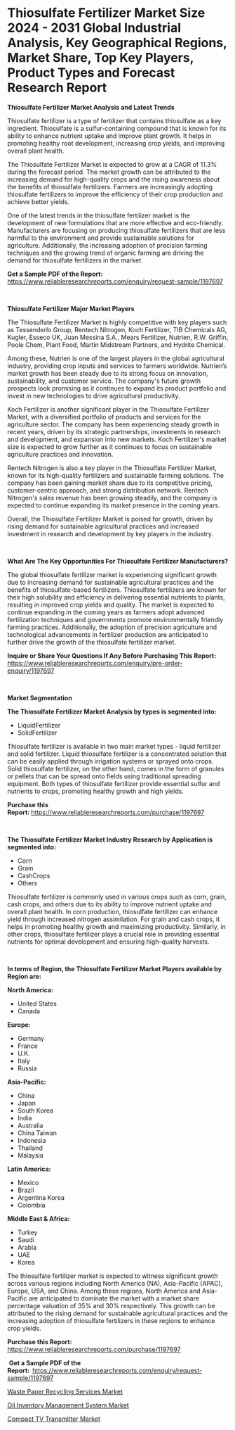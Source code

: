 <p><h1>Thiosulfate Fertilizer Market Size 2024 - 2031 Global Industrial Analysis, Key Geographical Regions, Market Share, Top Key Players, Product Types and Forecast Research Report</h1></p><p><strong>Thiosulfate Fertilizer Market Analysis and Latest Trends</strong></p>
<p><p>Thiosulfate fertilizer is a type of fertilizer that contains thiosulfate as a key ingredient. Thiosulfate is a sulfur-containing compound that is known for its ability to enhance nutrient uptake and improve plant growth. It helps in promoting healthy root development, increasing crop yields, and improving overall plant health.</p><p>The Thiosulfate Fertilizer Market is expected to grow at a CAGR of 11.3% during the forecast period. The market growth can be attributed to the increasing demand for high-quality crops and the rising awareness about the benefits of thiosulfate fertilizers. Farmers are increasingly adopting thiosulfate fertilizers to improve the efficiency of their crop production and achieve better yields.</p><p>One of the latest trends in the thiosulfate fertilizer market is the development of new formulations that are more effective and eco-friendly. Manufacturers are focusing on producing thiosulfate fertilizers that are less harmful to the environment and provide sustainable solutions for agriculture. Additionally, the increasing adoption of precision farming techniques and the growing trend of organic farming are driving the demand for thiosulfate fertilizers in the market.</p></p>
<p><strong>Get a Sample PDF of the Report:&nbsp;</strong> <a href="https://www.reliableresearchreports.com/enquiry/request-sample/1197697">https://www.reliableresearchreports.com/enquiry/request-sample/1197697</a></p>
<p>&nbsp;</p>
<p><strong>Thiosulfate Fertilizer Major Market Players</strong></p>
<p><p>The Thiosulfate Fertilizer Market is highly competitive with key players such as Tessenderlo Group, Rentech Nitrogen, Koch Fertilizer, TIB Chemicals AG, Kugler, Esseco UK, Juan Messina S.A., Mears Fertilizer, Nutrien, R.W. Griffin, Poole Chem, Plant Food, Martin Midstream Partners, and Hydrite Chemical. </p><p>Among these, Nutrien is one of the largest players in the global agricultural industry, providing crop inputs and services to farmers worldwide. Nutrien’s market growth has been steady due to its strong focus on innovation, sustainability, and customer service. The company's future growth prospects look promising as it continues to expand its product portfolio and invest in new technologies to drive agricultural productivity.</p><p>Koch Fertilizer is another significant player in the Thiosulfate Fertilizer Market, with a diversified portfolio of products and services for the agriculture sector. The company has been experiencing steady growth in recent years, driven by its strategic partnerships, investments in research and development, and expansion into new markets. Koch Fertilizer's market size is expected to grow further as it continues to focus on sustainable agriculture practices and innovation.</p><p>Rentech Nitrogen is also a key player in the Thiosulfate Fertilizer Market, known for its high-quality fertilizers and sustainable farming solutions. The company has been gaining market share due to its competitive pricing, customer-centric approach, and strong distribution network. Rentech Nitrogen's sales revenue has been growing steadily, and the company is expected to continue expanding its market presence in the coming years.</p><p>Overall, the Thiosulfate Fertilizer Market is poised for growth, driven by rising demand for sustainable agricultural practices and increased investment in research and development by key players in the industry.</p></p>
<p>&nbsp;</p>
<p><strong>What Are The Key Opportunities For Thiosulfate Fertilizer Manufacturers?</strong></p>
<p><p>The global thiosulfate fertilizer market is experiencing significant growth due to increasing demand for sustainable agricultural practices and the benefits of thiosulfate-based fertilizers. Thiosulfate fertilizers are known for their high solubility and efficiency in delivering essential nutrients to plants, resulting in improved crop yields and quality. The market is expected to continue expanding in the coming years as farmers adopt advanced fertilization techniques and governments promote environmentally friendly farming practices. Additionally, the adoption of precision agriculture and technological advancements in fertilizer production are anticipated to further drive the growth of the thiosulfate fertilizer market.</p></p>
<p><strong>Inquire or Share Your Questions If Any Before Purchasing This Report:</strong> <a href="https://www.reliableresearchreports.com/enquiry/pre-order-enquiry/1197697">https://www.reliableresearchreports.com/enquiry/pre-order-enquiry/1197697</a></p>
<p>&nbsp;</p>
<p><strong>Market Segmentation</strong></p>
<p><strong>The Thiosulfate Fertilizer Market Analysis by types is segmented into:</strong></p>
<p><ul><li>LiquidFertilizer</li><li>SolidFertilizer</li></ul></p>
<p><p>Thiosulfate fertilizer is available in two main market types - liquid fertilizer and solid fertilizer. Liquid thiosulfate fertilizer is a concentrated solution that can be easily applied through irrigation systems or sprayed onto crops. Solid thiosulfate fertilizer, on the other hand, comes in the form of granules or pellets that can be spread onto fields using traditional spreading equipment. Both types of thiosulfate fertilizer provide essential sulfur and nutrients to crops, promoting healthy growth and high yields.</p></p>
<p><strong>Purchase this Report:&nbsp;</strong><a href="https://www.reliableresearchreports.com/purchase/1197697">https://www.reliableresearchreports.com/purchase/1197697</a></p>
<p>&nbsp;</p>
<p><strong>The Thiosulfate Fertilizer Market Industry Research by Application is segmented into:</strong></p>
<p><ul><li>Corn</li><li>Grain</li><li>CashCrops</li><li>Others</li></ul></p>
<p><p>Thiosulfate fertilizer is commonly used in various crops such as corn, grain, cash crops, and others due to its ability to improve nutrient uptake and overall plant health. In corn production, thiosulfate fertilizer can enhance yield through increased nitrogen assimilation. For grain and cash crops, it helps in promoting healthy growth and maximizing productivity. Similarly, in other crops, thiosulfate fertilizer plays a crucial role in providing essential nutrients for optimal development and ensuring high-quality harvests.</p></p>
<p>&nbsp;</p>
<p><strong>In terms of Region, the Thiosulfate Fertilizer Market Players available by Region are:</strong></p>
<p>
    <p> <strong> North America: </strong>
        <ul>
            <li>United States</li>
            <li>Canada</li>
        </ul>
        </p> 
    <p> <strong> Europe: </strong>
        <ul>
            <li>Germany</li>
            <li>France</li>
            <li>U.K.</li>
            <li>Italy</li>
            <li>Russia</li>
        </ul>
        </p> 
    <p> <strong> Asia-Pacific: </strong>
        <ul>
            <li>China</li>
            <li>Japan</li>
            <li>South Korea</li>
            <li>India</li>
            <li>Australia</li>
            <li>China Taiwan</li>
            <li>Indonesia</li>
            <li>Thailand</li>
            <li>Malaysia</li>
        </ul>
        </p> 
    <p> <strong> Latin America: </strong>
        <ul>
            <li>Mexico</li>
            <li>Brazil</li>
            <li>Argentina Korea</li>
            <li>Colombia</li>
        </ul>
        </p> 
    <p> <strong> Middle East & Africa: </strong>
        <ul>
            <li>Turkey</li>
            <li>Saudi</li>
            <li>Arabia</li>
            <li>UAE</li>
            <li>Korea</li>
        </ul>
    </p>
    </p>
<p><p>The thiosulfate fertilizer market is expected to witness significant growth across various regions including North America (NA), Asia-Pacific (APAC), Europe, USA, and China. Among these regions, North America and Asia-Pacific are anticipated to dominate the market with a market share percentage valuation of 35% and 30% respectively. This growth can be attributed to the rising demand for sustainable agricultural practices and the increasing adoption of thiosulfate fertilizers in these regions to enhance crop yields.</p></p>
<p><strong>Purchase this Report: </strong><a href="https://www.reliableresearchreports.com/purchase/1197697">https://www.reliableresearchreports.com/purchase/1197697</a></p>
<p>&nbsp;<strong>Get a Sample PDF of the Report:&nbsp;&nbsp;</strong><a href="https://www.reliableresearchreports.com/enquiry/request-sample/1197697">https://www.reliableresearchreports.com/enquiry/request-sample/1197697</a></p>
<p><strong></strong></p>
<p><p><a href="https://view.publitas.com/reportprime-1/waste-paper-recycling-services-market-challenges-opportunities-and-growth-drivers-and-major-market-players-forecasted-for-period-from-2023-2030/">Waste Paper Recycling Services Market</a></p><p><a href="https://view.publitas.com/reportprime-1/oil-inventory-management-system-market-provides-detailed-segmentation-of-this-market-based-on-type-application-and-region-and-forecast-for-the-period-from-2023-2030/">Oil Inventory Management System Market</a></p><p><a href="https://view.publitas.com/reportprime-1/compact-tv-transmitter-market-research-report-forecasted-for-period-from-2023-2030-by-market-type-market-application-and-region/">Compact TV Transmitter Market</a></p></p>
